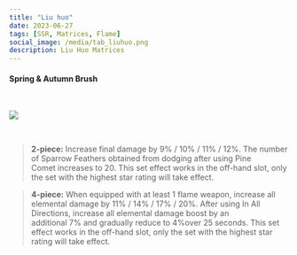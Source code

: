 ```yaml
---
title: "Liu huo"
date: 2023-06-27
tags: [SSR, Matrices, Flame]
social_image: /media/tab_liuhuo.png
description: Liu Huo Matrices
---
```


#### Spring & Autumn Brush

</br>

![](https://telegra.ph/file/6dc971ed931a19268d50d.png)

<br/> 


> **2-piece:** Increase final damage by 9% / 10% / 11% / 12%. The number of Sparrow Feathers obtained from dodging after using Pine Comet increases to 20. This set effect works in the off-hand slot, only the set with the highest star rating will take effect.

> **4-piece:** When equipped with at least 1 flame weapon, increase all elemental damage by 11% / 14% / 17% / 20%. After using In All Directions, increase all elemental damage boost by an additional 7% and gradually reduce to 4%over 25 seconds. This set effect works in the off-hand slot, only the set with the highest star rating will take effect.